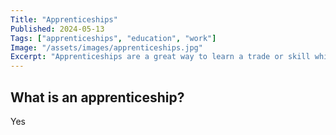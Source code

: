```yaml
---
Title: "Apprenticeships"
Published: 2024-05-13
Tags: ["apprenticeships", "education", "work"]
Image: "/assets/images/apprenticeships.jpg"
Excerpt: "Apprenticeships are a great way to learn a trade or skill while getting paid."
---
```


## What is an apprenticeship?

Yes
